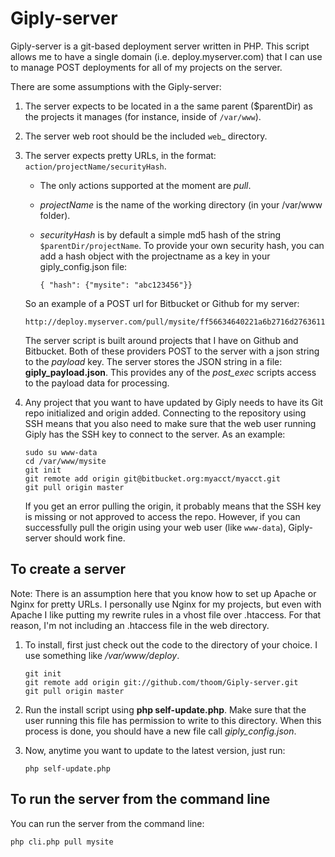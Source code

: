 Giply-server
============

Giply-server is a git-based deployment server written in PHP. This script allows me to
have a single domain (i.e. deploy.myserver.com) that I can use to manage POST deployments for all of my projects on the
server.

There are some assumptions with the Giply-server:

 1. The server expects to be located in a the same parent ($parentDir) as the projects it manages (for instance, inside of `/var/www`).
 2. The server web root should be the included `web`_ directory.
 3. The server expects pretty URLs, in the format: `action/projectName/securityHash`.
    * The only actions supported at the moment are _pull_.
    * _projectName_ is the name of the working directory (in your /var/www folder).
    * _securityHash_ is by default a simple md5 hash of the string `$parentDir/projectName`. To provide your own security hash,
      you can add a hash object with the projectname as a key in your giply_config.json file:

          { "hash": {"mysite": "abc123456"}}

    So an example of a POST url for Bitbucket or Github for my server:

        http://deploy.myserver.com/pull/mysite/ff56634640221a6b2716d276361162cd

    The server script is built around projects that I have on Github and Bitbucket. Both of these providers POST to the server
    with a json string to the _payload_ key. The server stores the JSON string in a file: **giply_payload.json**. This provides
    any of the *post_exec* scripts access to the payload data for processing.

 4. Any project that you want to have updated by Giply needs to have its Git repo initialized and origin added. Connecting to the
    repository using SSH means that you also need to make sure that the web user running Giply has the SSH key to connect
    to the server. As an example:

        sudo su www-data
        cd /var/www/mysite
        git init
        git remote add origin git@bitbucket.org:myacct/myacct.git
        git pull origin master

    If you get an error pulling the origin, it probably means that the SSH key is missing or not approved to access the repo.
    However, if you can successfully pull the origin using your web user (like `www-data`), Giply-server should work fine.

To create a server
------------------

Note: There is an assumption here that you know how to set up Apache or Nginx for pretty URLs. I personally use Nginx
for my projects, but even with Apache I like putting my rewrite rules in a vhost file over .htaccess. For that reason,
I'm not including an .htaccess file in the web directory.

 1. To install, first just check out the code to the directory of your choice. I use something like */var/www/deploy*.

        git init
        git remote add origin git://github.com/thoom/Giply-server.git
        git pull origin master

 2. Run the install script using __php self-update.php__. Make sure that the user running this file has permission to write to
    this directory. When this process is done, you should have a new file call *giply_config.json*.
 3. Now, anytime you want to update to the latest version, just run:

        php self-update.php

To run the server from the command line
---------------------------------------

You can run the server from the command line:

    php cli.php pull mysite


